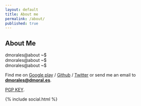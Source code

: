 ```yaml
---
layout: default
title: About me
permalink: /about/
published: true
---
```


<script>!function($){

	"use strict";

	var Typed = function(el, options){

		// chosen element to manipulate text
		this.el = $(el);
		// options
		this.options = $.extend({}, $.fn.typed.defaults, options);

		// text content of element
		this.text = this.el.text();

		// typing speed
		this.typeSpeed = this.options.typeSpeed;

		// amount of time to wait before backspacing
		this.backDelay = this.options.backDelay;

		// input strings of text
		this.strings = this.options.strings;

		// character number position of current string
		this.strPos = 0;

		// current array position
		this.arrayPos = 0;

		// current string based on current values[] array position
		this.string = this.strings[this.arrayPos];

		// number to stop backspacing on.
		// default 0, can change depending on how many chars
		// you want to remove at the time
		this.stopNum = 0;

		// Looping logic
		this.loop = this.options.loop;
		this.loopCount = this.options.loopCount;
		this.curLoop = 1;
		if (this.loop === false){
			// number in which to stop going through array
			// set to strings[] array (length - 1) to stop deleting after last string is typed
			this.stopArray = this.strings.length-1;
		}
		else{
			this.stopArray = this.strings.length;
		}

		// All systems go!
		this.init();
		this.build();
	}

		Typed.prototype =  {

			constructor: Typed

			, init: function(){
				// begin the loop w/ first current string (global self.string)
				// current string will be passed as an argument each time after this
				this.typewrite(this.string, this.strPos);
			}

			, build: function(){
				//this.el.after("<span id=\"typed-cursor\">|</span>");
			}

			// pass current string state to each function
			, typewrite: function(curString, curStrPos){

				// varying values for setTimeout during typing
				// can't be global since number changes each time loop is executed
				var humanize = Math.round(Math.random() * (100 - 30)) + this.typeSpeed;
				var self = this;

				// ------------- optional ------------- //
				// backpaces a certain string faster
				// ------------------------------------ //
				// if (self.arrayPos == 1){
				// 	self.backDelay = 50;
				// }
				// else{ self.backDelay = 500; }

				// containg entire typing function in a timeout
				setTimeout(function() {

					// make sure array position is less than array length
					if (self.arrayPos < self.strings.length){

						// start typing each new char into existing string
						// curString is function arg
						self.el.text(self.text + curString.substr(0, curStrPos));

						// check if current character number is the string's length
						// and if the current array position is less than the stopping point
						// if so, backspace after backDelay setting
						if (curStrPos > curString.length && self.arrayPos < self.stopArray){
							clearTimeout(clear);
							var clear = setTimeout(function(){
								self.backspace(curString, curStrPos);
							}, self.backDelay);
						}

						// else, keep typing
						else{
							// add characters one by one
							curStrPos++;
							// loop the function
							self.typewrite(curString, curStrPos);
							// if the array position is at the stopping position
							// finish code, on to next task
							if (self.loop === false){
								if (self.arrayPos === self.stopArray && curStrPos === curString.length){
									// animation that occurs on the last typed string
									// fires callback function
									var clear = self.options.callback();
									clearTimeout(clear);
								}
							}
						}
					}
					// if the array position is greater than array length
					// and looping is active, reset array pos and start over.
					else if (self.loop === true && self.loopCount === false){
						self.arrayPos = 0;
						self.init();
					}
						else if(self.loopCount !== false && self.curLoop < self.loopCount){
							self.arrayPos = 0;
							self.curLoop = self.curLoop+1;
							self.init();
						}

				// humanized value for typing
				}, humanize);

			}

			, backspace: function(curString, curStrPos){

				// varying values for setTimeout during typing
				// can't be global since number changes each time loop is executed
				var humanize = Math.round(Math.random() * (100 - 30)) + this.typeSpeed;
				var self = this;

				setTimeout(function() {

					// ----- this part is optional ----- //
					// check string array position
					// on the first string, only delete one word
					// the stopNum actually represents the amount of chars to
					// keep in the current string. In my case it's 14.
					// if (self.arrayPos == 1){
					//	self.stopNum = 14;
					// }
					//every other time, delete the whole typed string
					// else{
					//	self.stopNum = 0;
					// }

					// ----- continue important stuff ----- //
					// replace text with current text + typed characters
					self.el.text(self.text + curString.substr(0, curStrPos));

					// if the number (id of character in current string) is
					// less than the stop number, keep going
					if (curStrPos > self.stopNum){
						// subtract characters one by one
						curStrPos--;
						// loop the function
						self.backspace(curString, curStrPos);
					}
					// if the stop number has been reached, increase
					// array position to next string
					else if (curStrPos <= self.stopNum){
						clearTimeout(clear);
						var clear = self.arrayPos = self.arrayPos+1;
						// must pass new array position in this instance
						// instead of using global arrayPos
						self.typewrite(self.strings[self.arrayPos], curStrPos);
					}

				// humanized value for typing
				}, humanize);

			}

		}

	$.fn.typed = function (option) {
	    return this.each(function () {
	      var $this = $(this)
	        , data = $this.data('typed')
	        , options = typeof option == 'object' && option
	      if (!data) $this.data('typed', (data = new Typed(this, options)))
	      if (typeof option == 'string') data[option]()
	    });
	}

	$.fn.typed.defaults = {
		strings: ["These are the default values...", "You know what you should do?", "Use your own!", "Have a great day!"],
		// typing and backspacing speed
		typeSpeed: 0,
		// time before backspacing
		backDelay: 500,
		// loop
		loop: false,
		// false = infinite
		loopCount: false,
		// ending callback function
		callback: function(){ null }
	}


}(window.jQuery);

</script>
<script>
setTimeout(function () {
    $('.element0').typed({
        strings: ['./about-me.sh'],
        typeSpeed: 2,
        backDelay: 750,
        loop: false,
        loopCount: false,
        callback: function () {
        }
    });
}, 0);
setTimeout(function () {
	$('.element1').css('display', 'inherit');
    $('.element1').typed({
        strings: ['I'm just a software developer.'],
        typeSpeed: 2,
        backDelay: 750,
        loop: false,
        loopCount: false,
        callback: function () {
        }
    });
}, 1000);
setTimeout(function () {
    $('.element2').css('display', 'inherit');
    $('.element2').typed({
        strings: ['Or maybe I also do freedom and human rights things.'],
        typeSpeed: 10,
        backDelay: 750,
        loop: false,
        loopCount: false,
        callback: function () {
        }
    });
}, 3000);
setTimeout(function () {
    $('.element3').css('display', 'inherit');
    $('.element3').typed({
        strings: ['Or maybe not, who knows...'],
        typeSpeed: 2,
        backDelay: 750,
        loop: false,
        loopCount: false,
        callback: function () {
        }
    });
}, 6000);
setTimeout(function () {
    $('.element4').css('display', 'inherit');
    $('.element4').typed({
        strings: ['Anyway, don't be a gossip!.'],
        typeSpeed: 7,
        backDelay: 750,
        loop: false,
        loopCount: false,
        callback: function () {
        }
    });
}, 8500);
setTimeout(function () {
    $('.element5').css('display', 'inherit');
    $('.element5').typed({
        strings: ['^C'],
        typeSpeed: 10,
        backDelay: 750,
        loop: false,
        loopCount: false,
        callback: function () {
        }
    });
  }, 9000);
setTimeout(function () {
    $('.element6').css('display', 'inherit');
    $('.element6').typed({
        strings: [''],
        typeSpeed: 1,
        backDelay: 750,
        loop: false,
        loopCount: false,
        callback: function () {
        }
    });
  }, 9500);
</script>

<h2><i class="fa fa-user"></i> About Me</h2>
<div id="about">
	<div class='element0'>dmorales@about ~$ </div>
	<div class='element1 nodisplay'></div>
	<div class='element2 nodisplay'></div>
	<div class='element3 nodisplay'></div>
	<div class='element4 nodisplay'></div>
	<div class='element5 nodisplay'>dmorales@about ~$ </div>
	<div class='element6 nodisplay'>dmorales@about ~$ </div>
</div>
<div id="about-social">
<p>Find me on <a href="https://play.google.com/store/apps/developer?id=GrenderG">Google play</a> / <a href="https://github.com/grenderg">Github</a> / <a href="https://twitter.com/grenderg">Twitter</a> or send me an email to <a href="mailto:dmorales@dmoral.es"><strong>dmorales@dmoral.es</strong></a>.</p>

<p><a href="https://pgp.mit.edu/pks/lookup?op=vindex&search=0xD16B844D2B6B45E0" target="_blank">PGP KEY</a>.</p>
<div id="about-stalker">
{% include social.html %}
</div>
</div>
